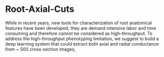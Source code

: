 # Root-Axial-Cuts
While in recent years, new tools for characterization of root anatomical features have been developed, they are demand intensive labor and time consuming and therefore cannot be considered as high-throughput. To address the high-throughput phenotyping limitation, we suggest to build a deep learning system that could extract both axial and radial conductance from ~ 500 cross-section images,
